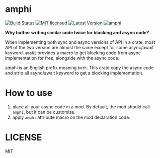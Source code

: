<!-- cargo-sync-readme start -->


# amphi
[![Build Status](https://github.com/fMeow/amphi/workflows/CI%20%28Linux%29/badge.svg?branch=master)](https://github.com/fMeow/amphi/actions)
[![MIT licensed](https://img.shields.io/badge/license-MIT-blue.svg)](./LICENSE)
[![Latest Version](https://img.shields.io/crates/v/amphi.svg)](https://crates.io/crates/amphi)
[![amphi](https://docs.rs/amphi/badge.svg)](https://docs.rs/amphi)

**Why bother writing similar code twice for blocking and async code?**

When implementing both sync and async versions of API in a crate, most API
of the two version are almost the same except for some async/await keyword.
`amphi` provides a macro to get blocking code from async implementation for free,
alongside with the async code.

amphi is an English prefix meaning `both`. This crate copy the async code and strip all
async/await keyword to get a blocking implementation.

# How to use
1. place all your async code in a mod. By default, the mod should call `amphi`,
but it can be customize.
2. apply `amphi` attribute macro on the mod declaration code.

# LICENSE
MIT

<!-- cargo-sync-readme end -->


